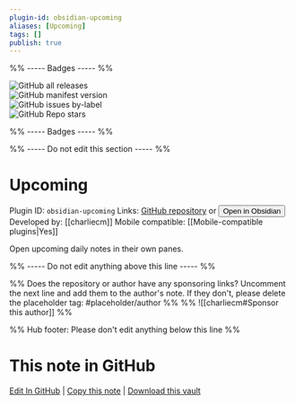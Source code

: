 ```yaml
---
plugin-id: obsidian-upcoming
aliases: [Upcoming]
tags: []
publish: true
---
```


%% ----- Badges ----- %%

![GitHub all releases](https://img.shields.io/github/downloads/charliecm/obsidian-upcoming/total?color=573E7A&logo=github&style=for-the-badge)  
![GitHub manifest version](https://img.shields.io/github/manifest-json/v/charliecm/obsidian-upcoming?color=573E7A&logo=github&style=for-the-badge)  
![GitHub issues by-label](https://img.shields.io/github/issues/charliecm/obsidian-upcoming/help%20wanted?color=573E7A&logo=github&style=for-the-badge)  
![GitHub Repo stars](https://img.shields.io/github/stars/charliecm/obsidian-upcoming?color=573E7A&logo=github&style=for-the-badge)

%% ----- Badges ----- %%

%% ----- Do not edit this section ----- %%

# Upcoming

Plugin ID: `obsidian-upcoming`
Links: [GitHub repository](https://github.com/charliecm/obsidian-upcoming) or [<button id=HH>Open in Obsidian</button>](obsidian://show-plugin?id=obsidian-upcoming)
Developed by: [[charliecm]]
Mobile compatible: [[Mobile-compatible plugins|Yes]]

Open upcoming daily notes in their own panes.

%% ----- Do not edit anything above this line ----- %%

%% Does the repository or author have any sponsoring links? Uncomment the next line and add them to the author's note. If they don't, please delete the placeholder tag: #placeholder/author %%
%% ![[charliecm#Sponsor this author]] %%

%% Hub footer: Please don't edit anything below this line %%

# This note in GitHub

<span class="git-footer">[Edit In GitHub](https://github.dev/obsidian-community/obsidian-hub/blob/main/02%20-%20Community%20Expansions/02.05%20All%20Community%20Expansions/Plugins/obsidian-upcoming.md "git-hub-edit-note") | [Copy this note](https://raw.githubusercontent.com/obsidian-community/obsidian-hub/main/02%20-%20Community%20Expansions/02.05%20All%20Community%20Expansions/Plugins/obsidian-upcoming.md "git-hub-copy-note") | [Download this vault](https://github.com/obsidian-community/obsidian-hub/archive/refs/heads/main.zip "git-hub-download-vault") </span>
